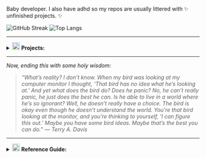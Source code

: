 Baby developer. I also have adhd so my repos are usually littered with ✨ unfinished projects. ✨

![GitHub Streak](https://github-readme-streak-stats.herokuapp.com/?user=l0vemimi&theme=light)
![Top Langs](https://github-readme-stats.vercel.app/api/top-langs/?username=l0vemimi&layout=compact&theme=light) <!-- Themes: Dark; Light; Radical. -->

---

<details>
    <summary><img src="https://img.icons8.com/?size=100&id=57696&format=png&color=000000" alt="Icon" width="20"/> <b>Projects:</b></summary>

##### ArchBtw

🚧 | 📓 [ArchBtw](https://github.com/l0vemimi/ArchBtw) [**MD**]: Repository, manpage and guidelines for [archlinux](https://archlinux.org/). 

<details>
    <summary><img src="https://img.icons8.com/?size=100&id=57696&format=png&color=000000" alt="Icon" width="20"/> <b>State:</b></summary>
    
- [x] Installation guide for:
  - Regular: *Brief description and reference links.
  - Vets: *Straight forward no bullshit, no bloat reference list.*
- [ ] Package list by categories.
- [ ] Man pages.
- [ ] General linux how-too's.

</details>

##### LazyBash

✅ | 📄💲 [LazyBash]([https://github.com/l0vemimi/bashrc](https://github.com/l0vemimi/LazyBash)) [**SH**]: Bash config for lazy people, by a lazy person. My .bashrc in .md format with 1-3 letter aliases and other helpful things such as prompt colour guides and more. An attempt to make the lives of my bash homies more convenient.

##### TxtEd

🚧 | 💻 [TxtEd](https://github.com/l0vemimi/TxtEd) [**PY**]: Very simple text editor with wayland compatability.

<details>
    <summary><img src="https://img.icons8.com/?size=100&id=57696&format=png&color=000000" alt="Icon" width="20"/> <b>State:</b></summary>
    
- [x] Two versions:
  - Python.
  - Python-QT6 / wayland.
- [x] Basic functions:
  - Save.
  - Create new files.
- [ ] Syntax highlighting.
- [ ] Language support.
- [ ] Customisatoin.

</details>
</details>

---

*Now, ending this with some holy wisdom:*

> *“What’s reality? I don’t know. When my bird was looking at my computer monitor I thought, ‘That bird has no idea what he’s looking at.’ And yet what does the bird do? Does he panic? No, he can’t really panic, he just does the best he can. Is he able to live in a world where he’s so ignorant? Well, he doesn’t really have a choice. The bird is okay even though he doesn’t understand the world. You’re that bird looking at the monitor, and you’re thinking to yourself, ‘I can figure this out.’ Maybe you have some bird ideas. Maybe that’s the best you can do.” ― Terry A. Davis*

---

<details>
    <summary><img src="https://img.icons8.com/?size=100&id=57696&format=png&color=000000" alt="Icon" width="20"/> <b>Reference Guide:</b></summary>
    
[Type]
📓:documentation
📄:file
🎮:game
💲:script
💻:software
🌐:web

[State]
💡:idea
✅:finished
🚧:unfinished

</details>
